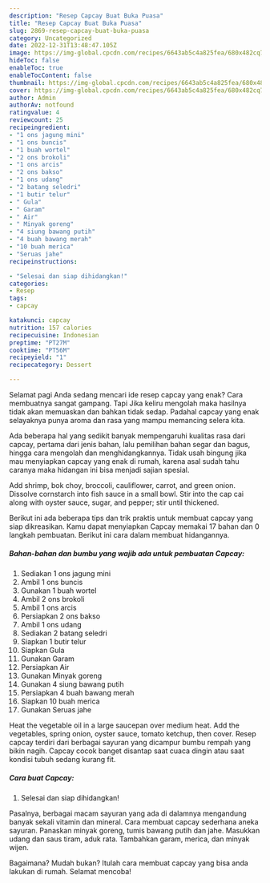 ```yaml
---
description: "Resep Capcay Buat Buka Puasa"
title: "Resep Capcay Buat Buka Puasa"
slug: 2869-resep-capcay-buat-buka-puasa
category: Uncategorized
date: 2022-12-31T13:48:47.105Z
image: https://img-global.cpcdn.com/recipes/6643ab5c4a825fea/680x482cq70/capcay-foto-resep-utama.jpg
hideToc: false
enableToc: true
enableTocContent: false
thumbnail: https://img-global.cpcdn.com/recipes/6643ab5c4a825fea/680x482cq70/capcay-foto-resep-utama.jpg
cover: https://img-global.cpcdn.com/recipes/6643ab5c4a825fea/680x482cq70/capcay-foto-resep-utama.jpg
author: Admin
authorAv: notfound
ratingvalue: 4
reviewcount: 25
recipeingredient:
- "1 ons jagung mini"
- "1 ons buncis"
- "1 buah wortel"
- "2 ons brokoli"
- "1 ons arcis"
- "2 ons bakso"
- "1 ons udang"
- "2 batang seledri"
- "1 butir telur"
- " Gula"
- " Garam"
- " Air"
- " Minyak goreng"
- "4 siung bawang putih"
- "4 buah bawang merah"
- "10 buah merica"
- "Seruas jahe"
recipeinstructions:

- "Selesai dan siap dihidangkan!"
categories:
- Resep
tags:
- capcay

katakunci: capcay 
nutrition: 157 calories
recipecuisine: Indonesian
preptime: "PT27M"
cooktime: "PT56M"
recipeyield: "1"
recipecategory: Dessert

---
```



Selamat pagi Anda sedang mencari ide resep capcay yang enak? Cara membuatnya sangat gampang. Tapi Jika keliru mengolah maka hasilnya tidak akan memuaskan dan bahkan tidak sedap. Padahal capcay yang enak selayaknya punya aroma dan rasa yang mampu memancing selera kita.


Ada beberapa hal yang sedikit banyak mempengaruhi kualitas rasa dari capcay, pertama dari jenis bahan, lalu pemilihan bahan segar dan bagus, hingga cara mengolah dan menghidangkannya. Tidak usah bingung jika mau menyiapkan capcay yang enak di rumah, karena asal sudah tahu caranya maka hidangan ini bisa menjadi sajian spesial.

Add shrimp, bok choy, broccoli, cauliflower, carrot, and green onion. Dissolve cornstarch into fish sauce in a small bowl. Stir into the cap cai along with oyster sauce, sugar, and pepper; stir until thickened.


Berikut ini ada beberapa tips dan trik praktis untuk membuat capcay yang siap dikreasikan. Kamu dapat menyiapkan Capcay memakai 17 bahan dan 0 langkah pembuatan. Berikut ini cara dalam membuat hidangannya.

<!--inarticleads1-->

##### Bahan-bahan dan bumbu yang wajib ada untuk pembuatan Capcay:

1. Sediakan 1 ons jagung mini
1. Ambil 1 ons buncis
1. Gunakan 1 buah wortel
1. Ambil 2 ons brokoli
1. Ambil 1 ons arcis
1. Persiapkan 2 ons bakso
1. Ambil 1 ons udang
1. Sediakan 2 batang seledri
1. Siapkan 1 butir telur
1. Siapkan  Gula
1. Gunakan  Garam
1. Persiapkan  Air
1. Gunakan  Minyak goreng
1. Gunakan 4 siung bawang putih
1. Persiapkan 4 buah bawang merah
1. Siapkan 10 buah merica
1. Gunakan Seruas jahe


Heat the vegetable oil in a large saucepan over medium heat. Add the vegetables, spring onion, oyster sauce, tomato ketchup, then cover. Resep capcay terdiri dari berbagai sayuran yang dicampur bumbu rempah yang bikin nagih. Capcay cocok banget disantap saat cuaca dingin atau saat kondisi tubuh sedang kurang fit. 

<!--inarticleads2-->

##### Cara buat Capcay:


1. Selesai dan siap dihidangkan!

Pasalnya, berbagai macam sayuran yang ada di dalamnya mengandung banyak sekali vitamin dan mineral. Cara membuat capcay sederhana aneka sayuran. Panaskan minyak goreng, tumis bawang putih dan jahe. Masukkan udang dan saus tiram, aduk rata. Tambahkan garam, merica, dan minyak wijen. 

Bagaimana? Mudah bukan? Itulah cara membuat capcay yang bisa anda lakukan di rumah. Selamat mencoba!

